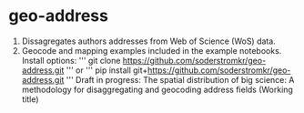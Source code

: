 # geo-address
1. Dissagregates authors addresses from Web of Science (WoS) data.   
1. Geocode and mapping examples included in the example notebooks.
Install options:
'''
git clone https://github.com/soderstromkr/geo-address.git
'''
or
'''
pip install git+https://github.com/soderstromkr/geo-address.git
'''
Draft in progress: The spatial distribution of big science: A methodology for disaggregating and geocoding address fields (Working title)
